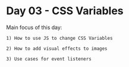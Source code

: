 # Day 03 - CSS Variables

Main focus of this day:
    
    1) How to use JS to change CSS Variables

    2) How to add visual effects to images

    3) Use cases for event listeners
